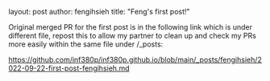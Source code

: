 layout: post
author: fengihsieh
title: "Feng's first post!"

Original merged PR for the first post is in the following link which is under different file, repost this to allow my partner to clean up and check my PRs more easily within the same file under /_posts:

https://github.com/inf380p/inf380p.github.io/blob/main/_posts/fengihsieh/2022-09-22-first-post-fengihsieh.md
